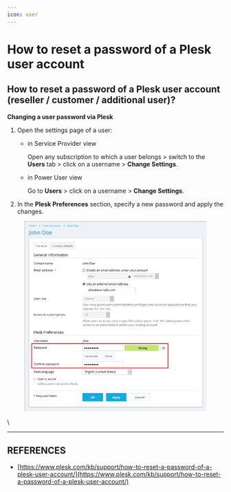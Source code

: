 ```yaml
---
icon: user
---
```


# How to reset a password of a Plesk user account

## How to reset a password of a Plesk user account (reseller / customer / additional user)?

**Changing a user password via Plesk**

1. Open the settings page of a user:
   *   in Service Provider view

       Open any subscription to which a user belongs > switch to the **Users** tab > click on a username > **Change Settings**.
   *   in Power User view

       Go to **Users** > click on a username > **Change Settings**.
2. In the **Plesk Preferences** section, specify a new password and apply the changes.

<figure><img src="../../.gitbook/assets/image (38) (1).png" alt=""><figcaption></figcaption></figure>





\


***

## REFERENCES

* [https://www.plesk.com/kb/support/how-to-reset-a-password-of-a-plesk-user-account/](https://www.plesk.com/kb/support/how-to-reset-a-password-of-a-plesk-user-account/)
